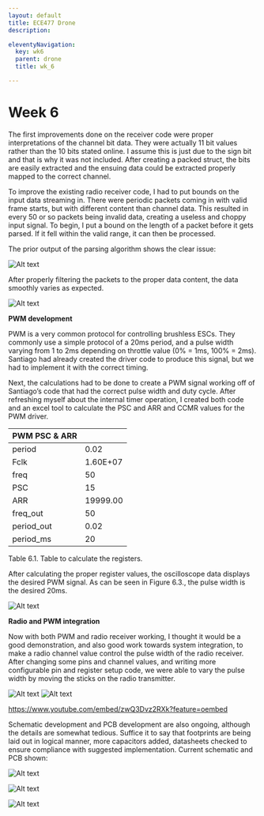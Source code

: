 ```yaml
---
layout: default
title: ECE477 Drone
description:

eleventyNavigation:
  key: wk6
  parent: drone
  title: wk_6

---
```


# Week 6

The first improvements done on the receiver code were proper interpretations of the channel bit data. They were actually 11 bit values rather than the 10 bits stated online. I assume this is just due to the sign bit and that is why it was not included. After creating a packed struct, the bits are easily extracted and the ensuing data could be extracted properly mapped to the correct channel.

To improve the existing radio receiver code, I had to put bounds on the input data streaming in. There were periodic packets coming in with valid frame starts, but with different content than channel data. This resulted in every 50 or so packets being invalid data, creating a useless and choppy input signal. To begin, I put a bound on the length of a packet before it gets parsed. If it fell within the valid range, it can then be processed.

The prior output of the parsing algorithm shows the clear issue:

![Alt text](image.png "Fig. 6.1. Original throttle channel data showing periodic data corruption")

After properly filtering the packets to the proper data content, the data smoothly varies as expected.

![Alt text](image-1.png "Fig. 6.2. Correct output of all 8 channels after parsing improved.")

**PWM development**

PWM is a very common protocol for controlling brushless ESCs. They commonly use a simple protocol of a 20ms period, and a pulse width varying from 1 to 2ms depending on throttle value (0% = 1ms, 100% = 2ms). Santiago had already created the driver code to produce this signal, but we had to implement it with the correct timing.

Next, the calculations had to be done to create a PWM signal working off of Santiago’s code that had the correct pulse width and duty cycle. After refreshing myself about the internal timer operation, I created both code and an excel tool to calculate the PSC and ARR and CCMR values for the PWM driver.

<div class="d-flex justify-content-center">

| PWM PSC & ARR |          |
| ------------- | -------- |
| period        | 0.02     |
| Fclk          | 1.60E+07 |
| freq          | 50       |
| PSC           | 15       |
| ARR           | 19999.00 |
| freq_out      | 50       |
| period_out    | 0.02     |
| period_ms     | 20       |

</div>
<div class="d-flex justify-content-center">
Table 6.1. Table to calculate the registers.
</div>

After calculating the proper register values, the oscilloscope data displays the desired PWM signal. As can be seen in Figure 6.3., the pulse width is the desired 20ms.

![Alt text](image-2.png "Figure 6.3. PWM pulse measured on oscilloscope.")

**Radio and PWM integration**

Now with both PWM and radio receiver working, I thought it would be a good demonstration, and also good work towards system integration, to make a radio channel value control the pulse width of the radio receiver. After changing some pins and channel values, and writing more configurable pin and register setup code, we were able to vary the pulse width by moving the sticks on the radio transmitter.

![Alt text](image-3.png " ")
![Alt text](image-4.png "Fig. 6.4. Pulse width actively varied by radio receiver stick input.")

https://www.youtube.com/embed/zwQ3Dvz2RXk?feature=oembed

Schematic development and PCB development are also ongoing, although the details are somewhat tedious. Suffice it to say that footprints are being laid out in logical manner, more capacitors added, datasheets checked to ensure compliance with suggested implementation. Current schematic and PCB shown:

![Alt text](image-5.png "Fig. 6.5. Current (in progress) schematic.")

![Alt text](image-6.png " ")

![Alt text](image-7.png "Fig. 6.6. PCB (currently), still getting the footprints in the right spots.")